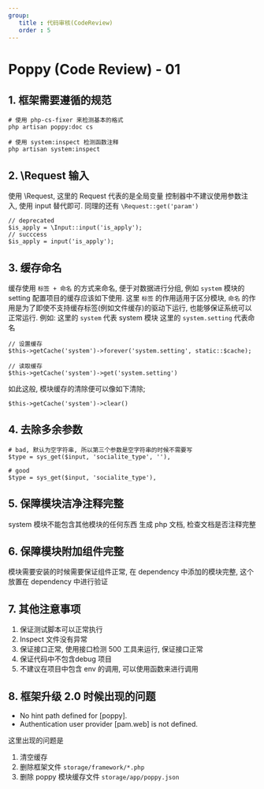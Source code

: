```yaml
---
group:
   title : 代码审核(CodeReview)
   order : 5
---
```

# Poppy (Code Review) - 01


## 1. 框架需要遵循的规范
```
# 使用 php-cs-fixer 来检测基本的格式
php artisan poppy:doc cs

# 使用 system:inspect 检测函数注释
php artisan system:inspect
```

## 2. \Request 输入
使用 \Request, 这里的 Request 代表的是全局变量
控制器中不建议使用参数注入, 使用 input 替代即可.
同理的还有 `\Request::get('param')`

```
// deprecated
$is_apply = \Input::input('is_apply');
// succcess
$is_apply = input('is_apply');
```

## 3. 缓存命名

缓存使用 `标签 + 命名` 的方式来命名, 便于对数据进行分组, 例如 `system` 模块的 setting 配置项目的缓存应该如下使用. 
这里 `标签`  的作用适用于区分模块, `命名` 的作用是为了即使不支持缓存标签(例如文件缓存)的驱动下运行, 也能够保证系统可以正常运行. 
例如: 
这里的 `system` 代表 system 模块
这里的 `system.setting` 代表命名
```
// 设置缓存
$this->getCache('system')->forever('system.setting', static::$cache);

// 读取缓存
$this->getCache('system')->get('system.setting')
```

如此这般, 模块缓存的清除便可以像如下清除;
```
$this->getCache('system')->clear()
```

## 4. 去除多余参数

```
# bad, 默认为空字符串, 所以第三个参数是空字符串的时候不需要写
$type = sys_get($input, 'socialite_type', ''),

# good
$type = sys_get($input, 'socialite_type'),
```

## 5. 保障模块洁净注释完整
system 模块不能包含其他模块的任何东西
生成 php 文档, 检查文档是否注释完整

## 6. 保障模块附加组件完整
模块需要安装的时候需要保证组件正常, 在 dependency 中添加的模块完整, 这个放置在 dependency 中进行验证

## 7. 其他注意事项
1. 保证测试脚本可以正常执行
2. Inspect 文件没有异常
3. 保证接口正常, 使用接口检测 500 工具来运行, 保证接口正常
4. 保证代码中不包含debug 项目
5. 不建议在项目中包含 env 的调用, 可以使用函数来进行调用

## 8. 框架升级 2.0 时候出现的问题

- No hint path defined for [poppy].
- Authentication user provider [pam.web] is not defined.

这里出现的问题是 
1. 清空缓存
2. 删除框架文件 `storage/framework/*.php`
3. 删除 poppy 模块缓存文件 `storage/app/poppy.json`